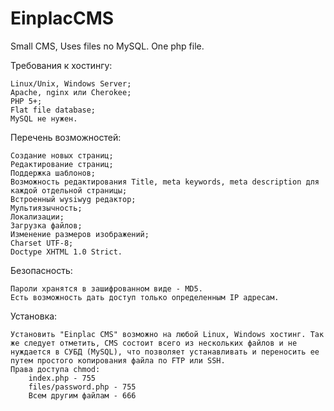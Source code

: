 EinplacCMS
==========

Small CMS, Uses files no MySQL. One php file.


Требования к хостингу:

	Linux/Unix, Windows Server;
	Apache, nginx или Cherokee;
	PHP 5+;
	Flat file database;
	MySQL не нужен.

Перечень возможностей:

    Создание новых страниц;
    Редактирование страниц;
    Поддержка шаблонов;
    Возможность редактирования Title, meta keywords, meta description для каждой отдельной страницы;
    Встроенный wysiwyg редактор;
    Мультиязычность;
    Локализации;
    Загрузка файлов;
    Изменение размеров изображений;
    Charset UTF-8;
    Doctype XHTML 1.0 Strict.

Безопасность:

    Пароли хранятся в зашифрованном виде - MD5.
    Есть возможность дать доступ только определенным IP адресам.

Установка:

    Установить "Einplac CMS" возможно на любой Linux, Windows хостинг. Так же следует отметить, CMS состоит всего из нескольких файлов и не нуждается в СУБД (MySQL), что позволяет устанавливать и переносить ее путем простого копирования файла по FTP или SSH.
    Права доступа chmod:
        index.php - 755
        files/password.php - 755
        Всем другим файлам - 666
    
